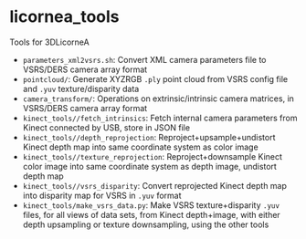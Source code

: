 # licornea_tools
Tools for 3DLicorneA
* `parameters_xml2vsrs.sh`: Convert XML camera parameters file to VSRS/DERS camera array format
* `pointcloud/`: Generate XYZRGB `.ply` point cloud from VSRS config file and `.yuv` texture/disparity data
* `camera_transform/`: Operations on extrinsic/intrinsic camera matrices, in VSRS/DERS camera array format
* `kinect_tools//fetch_intrinsics`: Fetch internal camera parameters from Kinect connected by USB, store in JSON file
* `kinect_tools//depth_reprojection`: Reproject+upsample+undistort Kinect depth map into same coordinate system as color image
* `kinect_tools//texture_reprojection`: Reproject+downsample Kinect color image into same coordinate system as depth image, undistort depth map
* `kinect_tools//vsrs_disparity`: Convert reprojected Kinect depth map into disparity map for VSRS in `.yuv` format
* `kinect_tools/make_vsrs_data.py`: Make VSRS texture+disparity `.yuv` files, for all views of data sets, from Kinect depth+image, with either depth upsampling or texture downsampling, using the other tools

